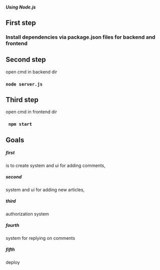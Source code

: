 ##### Using Node.js
## First step
### Install dependencies via package.json files for backend and frontend 

## Second step
open cmd in backend dir
### `node server.js`

## Third step
open cmd in frontend dir
### ` npm start`

## Goals
##### first
 is to create system and ui for adding comments,
  
##### second 
system and ui for adding new articles, 
##### third 
authorization system
##### fourth
system for replying on comments
##### fifth 
deploy